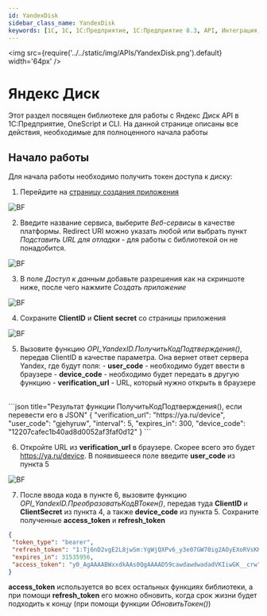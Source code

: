 ```yaml
---
id: YandexDisk
sidebar_class_name: YandexDisk
keywords: [1C, 1С, 1С:Предприятие, 1С:Предприятие 8.3, API, Интеграция, Сервисы, Обмен, OneScript, CLI, YandexDisk, Yandex.Disk, Yandex Disk]
---
```


<img src={require('../../static/img/APIs/YandexDisk.png').default} width='64px' />

# Яндекс Диск

Этот раздел посвящен библиотеке для работы с Яндекс Диск API в 1С:Предприятие, OneScript и CLI. На данной странице описаны все действия, необходимые для полноценного начала работы

## Начало работы

Для начала работы необходимо получить токен доступа к диску:

1. Перейдите на [страницу создания приложения](https://oauth.yandex.ru/client/new/) 

![BF](../../static/img/Docs/YandexDisk/1.png)

2. Введите название сервиса, выберите *Веб-сервисы* в качестве платформы. Redirect URI можно указать любой или выбрать пункт *Подставить URL для отладки* - для работы с библиотекой он не понадобится.

![BF](../../static/img/Docs/YandexDisk/3.png)

3. В поле *Доступ к данным* добавьте разрешения как на скриншоте ниже, после чего нажмите *Создать приложение*

![BF](../../static/img/Docs/YandexDisk/2.png)

4. Сохраните **ClientID** и **Client secret** со страницы приложения

![BF](../../static/img/Docs/YandexDisk/4.png)

5. Вызовите функцию *OPI_YandexID.ПолучитьКодПодтверждения()*, передав ClientID в качестве параметра. Она вернет ответ сервера Yandex, где будут поля:
		- **user_code** - необходимо будет ввести в браузере
		- **device_code** - необходимо будет передать в другую функцию
		- **verification_url** - URL, который нужно открыть в браузере
<br/>
		```json title="Результат функции ПолучитьКодПодтверждения(), если перевести его в JSON"
			{
			 "verification_url": "https://ya.ru/device",
			 "user_code": "gjehyruw",
			 "interval": 5,
			 "expires_in": 300,
			 "device_code": "12207cafec1b40ad8d0052af3faf0d12"
			}
		```

6. Откройте URL из **verification_url** в браузере. Скорее всего это будет https://ya.ru/device. В появившееся поле введите **user_code** из пункта 5 

![BF](../../static/img/Docs/YandexDisk/5.png)

7. После ввода кода в пункте 6, вызовите функцию *OPI_YandexID.ПреобразоватьКодВТокен()*, передав туда **ClientID** и **ClientSecret** из пункта 4, а также **device_code** из пункта 5. Сохраните полученные **access_token** и **refresh_token**

```json title="Результат функции ПреобразоватьКодВТокен(), если перевести его в JSON"
{
 "token_type": "bearer",
 "refresh_token": "1:Tj6nD2vgE2L8jwSm:YgWjQXPv6_y3e07GW70ig2AOyEXoRVsKKpApGHq2EOg7pfx0MKrXiCrfLBFtzgQawdawdwadad3Sasa9z2H0vSeZKNmZmA",
 "expires_in": 31535956,
 "access_token": "y0_AgAAAABWxxdkAAs0QgAAAAD59cawdawdwadadVKIiwGK__crw"
}
```

**access_token** используется во всех остальных функциях библиотеки, а при помощи **refresh_token** его можно обновить, когда срок жизни будет подходить к концу (при помощи функции *ОбновитьТокен()*)